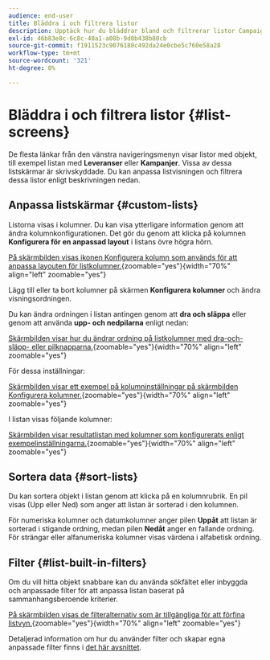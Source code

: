 ```yaml
---
audience: end-user
title: Bläddra i och filtrera listor
description: Upptäck hur du bläddrar bland och filtrerar listor Campaign Web v8
exl-id: 46b83e8c-6c8c-40a1-a08b-9d0b438b80cb
source-git-commit: f1911523c9076188c492da24e0cbe5c760e58a28
workflow-type: tm+mt
source-wordcount: '321'
ht-degree: 0%

---
```


# Bläddra i och filtrera listor {#list-screens}

De flesta länkar från den vänstra navigeringsmenyn visar listor med objekt, till exempel listan med **Leveranser** eller **Kampanjer**. Vissa av dessa listskärmar är skrivskyddade. Du kan anpassa listvisningen och filtrera dessa listor enligt beskrivningen nedan.

## Anpassa listskärmar {#custom-lists}

Listorna visas i kolumner. Du kan visa ytterligare information genom att ändra kolumnkonfigurationen. Det gör du genom att klicka på kolumnen **Konfigurera för en anpassad layout** i listans övre högra hörn.

[På skärmbilden visas ikonen Konfigurera kolumn som används för att anpassa layouten för listkolumner.](assets/config-columns.png){zoomable="yes"}{width="70%" align="left" zoomable="yes"}

Lägg till eller ta bort kolumner på skärmen **Konfigurera kolumner** och ändra visningsordningen.

Du kan ändra ordningen i listan antingen genom att **dra och släppa** eller genom att använda **upp- och nedpilarna** enligt nedan:

[Skärmbilden visar hur du ändrar ordning på listkolumner med dra-och-släpp- eller pilknapparna.](assets/list-reorder.png){zoomable="yes"}{width="70%" align="left" zoomable="yes"}

För dessa inställningar:

[Skärmbilden visar ett exempel på kolumninställningar på skärmbilden Konfigurera kolumner.](assets/columns.png){zoomable="yes"}{width="70%" align="left" zoomable="yes"}

I listan visas följande kolumner:

[Skärmbilden visar resultatlistan med kolumner som konfigurerats enligt exempelinställningarna.](assets/column-sample.png){zoomable="yes"}{width="70%" align="left" zoomable="yes"}

## Sortera data {#sort-lists}

Du kan sortera objekt i listan genom att klicka på en kolumnrubrik. En pil visas (Upp eller Ned) som anger att listan är sorterad i den kolumnen.

För numeriska kolumner och datumkolumner anger pilen **Uppåt** att listan är sorterad i stigande ordning, medan pilen **Nedåt** anger en fallande ordning. För strängar eller alfanumeriska kolumner visas värdena i alfabetisk ordning.

## Filter {#list-built-in-filters}

Om du vill hitta objekt snabbare kan du använda sökfältet eller inbyggda och anpassade filter för att anpassa listan baserat på sammanhangsberoende kriterier.

[På skärmbilden visas de filteralternativ som är tillgängliga för att förfina listvyn.](assets/filter.png){zoomable="yes"}{width="70%" align="left" zoomable="yes"}

Detaljerad information om hur du använder filter och skapar egna anpassade filter finns i [det här avsnittet](../query/filter.md).

<!--
## Use advanced attributes {#adv-attributes}

>[!CONTEXTUALHELP]
>id="acw_attributepicker_advancedfields"
>title="Display advanced attributes"
>abstract="Only the most common attributes are displayed by default in the attribute list. Activate the **Display advanced attributes** toggle to see all available attributes for the current list in the left palette of the rule builder, such as nodes, groupings, 1-1 links, 1-N links."

>[!CONTEXTUALHELP]
>id="acw_rulebuilder_advancedfields"
>title="Rule builder advanced fields"
>abstract="Only the most common attributes are displayed by default in the attribute list. Activate the **Display advanced attributes** toggle to see all available attributes for the current list in the left palette of the rule builder, such as nodes, groupings, 1-1 links, 1-N links."

>[!CONTEXTUALHELP]
>id="acw_rulebuilder_properties_advanced"
>title="Rule builder advanced attributes"
>abstract="Only the most common attributes are displayed by default in the attribute list. Activate the **Display advanced attributes** toggle to see all available attributes for the current list in the left palette of the rule builder, such as nodes, groupings, 1-1 links, 1-N links."

Only the most common attributes are displayed by default in the attribute list and filter configuration screens. Attributes set as `advanced` attributes in the data schema are hidden from the configuration screens.

Activate the **Display advanced attributes** toggle to see all available attributes for the current list in the left palette of the rule builder, such as nodes, groupings, 1-1 links, 1-N links. The attribute list updates instantly.

[The screenshot shows the Display advanced attributes toggle used to reveal hidden attributes in the rule builder palette.](assets/adv-toggle.png){zoomable="yes"}{width="70%" align="left" zoomable="yes"}
-->